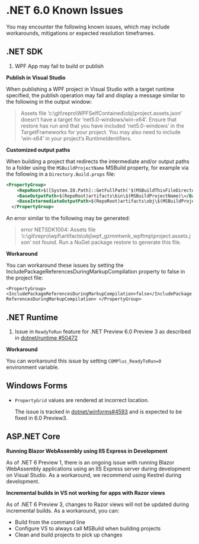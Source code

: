 # .NET 6.0 Known Issues

You may encounter the following known issues, which may include workarounds, mitigations or expected resolution timeframes.

## .NET SDK

1. WPF App may fail to build or publish

**Publish in Visual Studio**

When publishing a WPF project in Visual Studio with a target runtime specified, the publish operation may fail and display a message similar to the following in the output window:

> Assets file ‘c:\git\repro\WPFSelfContained\obj\project.assets.json’ doesn’t have a target for ‘net5.0-windows/win-x64’. Ensure that restore has run and that you have included ‘net5.0-windows’ in the TargetFrameworks for your project. You may also need to include ‘win-x64’ in your project’s RuntimeIdentifiers.

**Customized output paths**

When building a project that redirects the intermediate and/or output paths to a folder using the `MSBuildProjectName` MSBuild property, for example via the following in a `Directory.Build.props` file:

```xml
<PropertyGroup>
    <RepoRoot>$([System.IO.Path]::GetFullPath('$(MSBuildThisFileDirectory)'))</RepoRoot>
    <BaseOutputPath>$(RepoRoot)artifacts\bin\$(MSBuildProjectName)\</BaseOutputPath>
    <BaseIntermediateOutputPath>$(RepoRoot)artifacts\obj\$(MSBuildProjectName)\</BaseIntermediateOutputPath>
  </PropertyGroup>
```
An error similar to the following may be generated:

> error NETSDK1004: Assets file ‘c:\git\repro\wpf\artifacts\obj\wpf_gzmmtwnk_wpftmp\project.assets.json’ not found. Run a NuGet package restore to generate this file.

**Workaround**

You can workaround these issues by setting the IncludePackageReferencesDuringMarkupCompilation property to false in the project file:

`<PropertyGroup>
    <IncludePackageReferencesDuringMarkupCompilation>false</IncludePackageReferencesDuringMarkupCompilation>
</PropertyGroup>`

## .NET Runtime
1. Issue in `ReadyToRun` feature for .NET Preview 6.0 Preview 3 as described in [dotnet/runtime #50472](https://github.com/dotnet/runtime/issues/50472)

**Workaround**

You can workaround this issue by setting `COMPlus_ReadyToRun=0` environment variable.


## Windows Forms

* `PropertyGrid` values are rendered at incorrect location.

     The issue is tracked in [dotnet/winforms#4593](https://github.com/dotnet/winforms/issues/4593) and is expected to be fixed in 6.0 Preview3.
     
## ASP.NET Core

**Running Blazor WebAssembly using IIS Express in Development**

As of .NET 6 Preview 1, there is an ongoing issue with running Blazor WebAssembly applications using an IIS Express server during development on Visual Studio. As a workaround, we recommend using Kestrel during development.

**Incremental builds in VS not working for apps with Razor views**

As of .NET 6 Preview 3, changes to Razor views will not be updated during incremental builds. As a workaround, you can:

- Build from the command line
- Configure VS to always call MSBuild when building projects
- Clean and build projects to pick up changes
